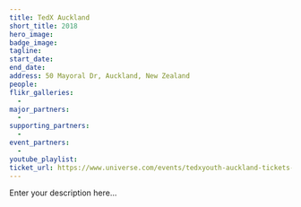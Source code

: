 ```yaml
---
title: TedX Auckland
short_title: 2018
hero_image:
badge_image:
tagline:
start_date:
end_date:
address: 50 Mayoral Dr, Auckland, New Zealand
people:
flikr_galleries:
  -
major_partners:
  -
supporting_partners:
  -
event_partners:
  -
youtube_playlist:
ticket_url: https://www.universe.com/events/tedxyouth-auckland-tickets-auckland-C4ZGY0
---
```


Enter your description here...
